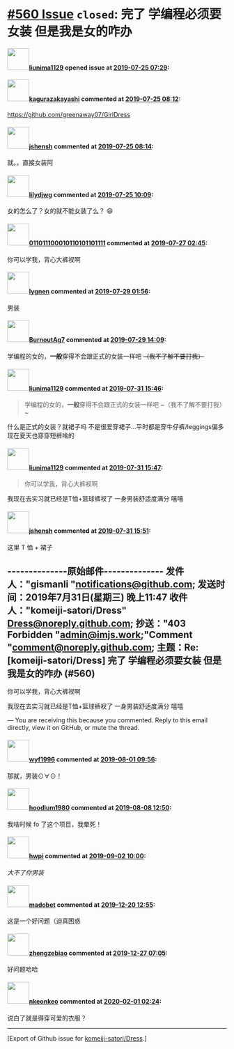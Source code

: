 # [\#560 Issue](https://github.com/komeiji-satori/Dress/issues/560) `closed`: 完了 学编程必须要女装 但是我是女的咋办

#### <img src="https://avatars.githubusercontent.com/u/10221609?u=026211f2861b9da18a3246c93264fe2d087d8626&v=4" width="50">[liunima1129](https://github.com/liunima1129) opened issue at [2019-07-25 07:29](https://github.com/komeiji-satori/Dress/issues/560):



#### <img src="https://avatars.githubusercontent.com/u/2824841?u=b6e28fbc3f5ac12daf4b9a169194996ca20b57fb&v=4" width="50">[kagurazakayashi](https://github.com/kagurazakayashi) commented at [2019-07-25 08:12](https://github.com/komeiji-satori/Dress/issues/560#issuecomment-514944556):

https://github.com/greenaway07/GirlDress

#### <img src="https://avatars.githubusercontent.com/u/11555188?u=a30048e930d245fed6f3ced3ecb01e97b9f3f6cc&v=4" width="50">[jshensh](https://github.com/jshensh) commented at [2019-07-25 08:14](https://github.com/komeiji-satori/Dress/issues/560#issuecomment-514945262):

就。。直接女装阿

#### <img src="https://avatars.githubusercontent.com/u/440661?v=4" width="50">[lilydjwg](https://github.com/lilydjwg) commented at [2019-07-25 10:09](https://github.com/komeiji-satori/Dress/issues/560#issuecomment-514984606):

女的怎么了？女的就不能女装了么？ :smile:

#### <img src="https://avatars.githubusercontent.com/u/31715318?u=84624f687e943dd9b6dbd287b5d45de9bc3ed397&v=4" width="50">[011011100010110101101111](https://github.com/011011100010110101101111) commented at [2019-07-27 02:45](https://github.com/komeiji-satori/Dress/issues/560#issuecomment-515645645):

你可以学我，背心大裤衩啊

#### <img src="https://avatars.githubusercontent.com/u/27402887?u=b08774d5bf7b220a5426bb56c35ff644e7263d77&v=4" width="50">[lygnen](https://github.com/lygnen) commented at [2019-07-29 01:56](https://github.com/komeiji-satori/Dress/issues/560#issuecomment-515817894):

男装

#### <img src="https://avatars.githubusercontent.com/u/32872775?u=a0a7e99e18f06057b91ec929718f937e759edd18&v=4" width="50">[BurnoutAg7](https://github.com/BurnoutAg7) commented at [2019-07-29 14:09](https://github.com/komeiji-satori/Dress/issues/560#issuecomment-516007556):

学编程的女的，**一般**穿得不会跟正式的女装一样吧
~~（我不了解不要打我）~~

#### <img src="https://avatars.githubusercontent.com/u/10221609?u=026211f2861b9da18a3246c93264fe2d087d8626&v=4" width="50">[liunima1129](https://github.com/liunima1129) commented at [2019-07-31 15:46](https://github.com/komeiji-satori/Dress/issues/560#issuecomment-516907051):




> 学编程的女的，**一般**穿得不会跟正式的女装一样吧
> ~（我不了解不要打我）~

什么是正式的女装？就裙子吗 不是很爱穿裙子...平时都是穿牛仔裤/leggings偏多 现在夏天也穿穿短裤啥的

#### <img src="https://avatars.githubusercontent.com/u/10221609?u=026211f2861b9da18a3246c93264fe2d087d8626&v=4" width="50">[liunima1129](https://github.com/liunima1129) commented at [2019-07-31 15:47](https://github.com/komeiji-satori/Dress/issues/560#issuecomment-516907394):

> 你可以学我，背心大裤衩啊

我现在去实习就已经是T恤+篮球裤衩了
一身男装舒适度满分 嘻嘻

#### <img src="https://avatars.githubusercontent.com/u/11555188?u=a30048e930d245fed6f3ced3ecb01e97b9f3f6cc&v=4" width="50">[jshensh](https://github.com/jshensh) commented at [2019-07-31 15:51](https://github.com/komeiji-satori/Dress/issues/560#issuecomment-516909006):

这里 T 恤 + 裙子

--------------原始邮件--------------
发件人："gismanli "<notifications@github.com>;
发送时间：2019年7月31日(星期三) 晚上11:47
收件人："komeiji-satori/Dress" <Dress@noreply.github.com>;
抄送："403 Forbidden "<admin@imjs.work>;"Comment "<comment@noreply.github.com>;
主题：Re: [komeiji-satori/Dress] 完了 学编程必须要女装 但是我是女的咋办 (#560)
-----------------------------------

  
你可以学我，背心大裤衩啊
  
我现在去实习就已经是T恤+篮球裤衩了
 一身男装舒适度满分 嘻嘻
 
—
You are receiving this because you commented.
Reply to this email directly, view it on GitHub, or mute the thread.

#### <img src="https://avatars.githubusercontent.com/u/26630576?v=4" width="50">[wyf1996](https://github.com/wyf1996) commented at [2019-08-01 09:56](https://github.com/komeiji-satori/Dress/issues/560#issuecomment-517215670):

那就，男装⊙∀⊙！

#### <img src="https://avatars.githubusercontent.com/u/12152315?u=434b7fa3d45adec168a874b71e3a75c862d94d76&v=4" width="50">[hoodlum1980](https://github.com/hoodlum1980) commented at [2019-08-08 12:50](https://github.com/komeiji-satori/Dress/issues/560#issuecomment-519504383):

我啥时候 fo 了这个项目，我晕死！

#### <img src="https://avatars.githubusercontent.com/u/52285137?v=4" width="50">[hwpi](https://github.com/hwpi) commented at [2019-09-02 10:00](https://github.com/komeiji-satori/Dress/issues/560#issuecomment-527087027):

_大不了你男装_

#### <img src="https://avatars.githubusercontent.com/u/51693231?u=53d01688d3f5334b5aac574384385dde6fae5fc5&v=4" width="50">[madobet](https://github.com/madobet) commented at [2019-12-20 12:55](https://github.com/komeiji-satori/Dress/issues/560#issuecomment-567915393):

这是一个好问题（迫真困惑

#### <img src="https://avatars.githubusercontent.com/u/26281628?u=64335afa8208c993a3659b03e38d70c7f4f5de98&v=4" width="50">[zhengzebiao](https://github.com/zhengzebiao) commented at [2019-12-27 07:05](https://github.com/komeiji-satori/Dress/issues/560#issuecomment-569207033):

好问题哈哈

#### <img src="https://avatars.githubusercontent.com/u/36293036?u=9255f9830967ff7867cb90c6b7d743478e661387&v=4" width="50">[nkeonkeo](https://github.com/nkeonkeo) commented at [2020-02-01 02:24](https://github.com/komeiji-satori/Dress/issues/560#issuecomment-580981195):

说白了就是得穿可爱的衣服？


-------------------------------------------------------------------------------



[Export of Github issue for [komeiji-satori/Dress](https://github.com/komeiji-satori/Dress).]

